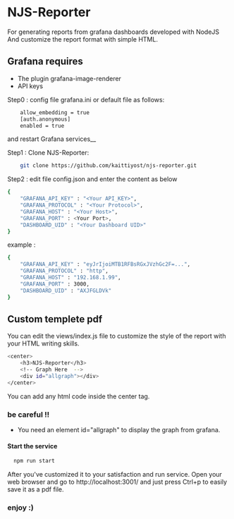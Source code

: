 
# NJS-Reporter

For generating reports from grafana dashboards developed with NodeJS
And customize the report format with simple HTML.

## Grafana requires

- The plugin grafana-image-renderer 
- API keys

Step0 : config file grafana.ini or default file as follows: 
```bash
    allow_embedding = true
    [auth.anonymous]
    enabled = true
```
and restart Grafana services__

Step1 : Clone NJS-Reporter: 
```bash
    git clone https://github.com/kaittiyost/njs-reporter.git
```
Step2 : edit file config.json and enter the content as below
```bash
{
    "GRAFANA_API_KEY" : "<Your API_KEY>",
    "GRAFANA_PROTOCOL" : "<Your Protocol>",
    "GRAFANA_HOST" : "<Your Host>",
    "GRAFANA_PORT" : <Your Port>,
    "DASHBOARD_UID" : "<Your Dashboard UID>"
}

```
example :
```bash
{
    "GRAFANA_API_KEY" : "eyJrIjoiMTB1RFBsRGxJVzhGc2F=...",
    "GRAFANA_PROTOCOL" : "http",
    "GRAFANA_HOST" : "192.168.1.99",
    "GRAFANA_PORT" : 3000,
    "DASHBOARD_UID" : "AXJFGLDVk"
}
```
## Custom templete pdf

You can edit the views/index.js file to customize the style of the report with your HTML writing skills.
```bash
<center>
    <h3>NJS-Reporter</h3>
    <!-- Graph Here  -->
    <div id="allgraph"></div>
</center>
```
You can add any html code inside the center tag.

### be careful !!
- You need an element id="allgraph" to display the graph from grafana.

#### Start the service

```bash
  npm run start
```

After you've customized it to your satisfaction and run service. Open your web browser and go to http://localhost:3001/
and just press Ctrl+p to easily save it as a pdf file.

### enjoy :)


